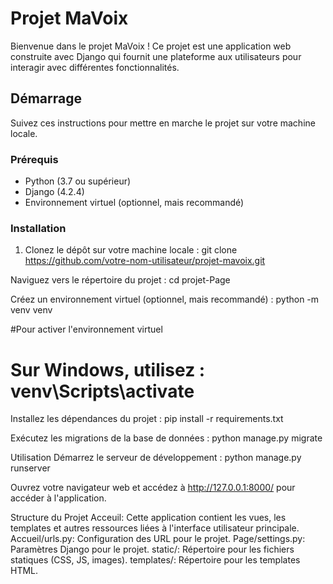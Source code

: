 # Projet MaVoix

Bienvenue dans le projet MaVoix ! Ce projet est une application web construite avec Django qui fournit une plateforme aux utilisateurs pour interagir avec différentes fonctionnalités.

## Démarrage

Suivez ces instructions pour mettre en marche le projet sur votre machine locale.

### Prérequis

- Python (3.7 ou supérieur)
- Django (4.2.4)
- Environnement virtuel (optionnel, mais recommandé)

### Installation

1. Clonez le dépôt sur votre machine locale :
   git clone https://github.com/votre-nom-utilisateur/projet-mavoix.git

Naviguez vers le répertoire du projet :
cd projet-Page

Créez un environnement virtuel (optionnel, mais recommandé) :
python -m venv venv

#Pour activer l'environnement virtuel
# Sur Windows, utilisez : venv\Scripts\activate   

Installez les dépendances du projet :
pip install -r requirements.txt

Exécutez les migrations de la base de données :
python manage.py migrate

Utilisation
Démarrez le serveur de développement :
python manage.py runserver

Ouvrez votre navigateur web et accédez à http://127.0.0.1:8000/ pour accéder à l'application.

Structure du Projet
Acceuil: Cette application contient les vues, les templates et autres ressources liées à l'interface utilisateur principale.
Accueil/urls.py: Configuration des URL pour le projet.
Page/settings.py: Paramètres Django pour le projet.
static/: Répertoire pour les fichiers statiques (CSS, JS, images).
templates/: Répertoire pour les templates HTML.





